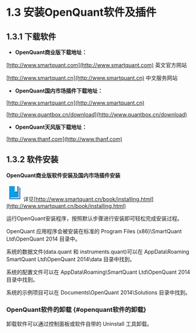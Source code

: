 # 1.3 安装OpenQuant软件及插件

## 1.3.1 下载软件

* **OpenQuant商业版下载地址：**

[http://www.smartquant.com](http://www.smartquant.com) 英文官方网站

[http://www.smartquant.cn](http://www.smartquant.cn) 中文服务网站

* **OpenQuant国内市场插件下载地址：**

[http://www.smartquant.cn](http://www.smartquant.cn)

[http://www.quantbox.cn/download](http://www.quantbox.cn/download)

* **OpenQuant天风版下载地址：**

[http://www.thanf.com](http://www.thanf.com)





## 1.3.2 软件安装

**OpenQuant商业版软件安装及国内市场插件安装**

![](../.gitbook/assets/icon_bookbig.png)详见[http://www.smartquant.cn/book/installing.html](http://www.smartquant.cn/book/installing.html)



运行OpenQuant安装程序，按照默认步骤进行安装即可轻松完成安装过程。

OpenQuant 应用程序会被安装在标准的 Program Files \(x86\)\SmartQuant Ltd\OpenQuant 2014 目录中。

系统的数据文件\(data.quant 和 instruments.quant\)可以在 AppData\Roaming SmartQuant Ltd\OpenQuant 2014\data 目录中找到。

系统的配置文件可以在 AppData\Roaming\SmartQuant Ltd\OpenQuant 2014 目录中找到。

系统的示例项目可以在 Documents\OpenQuant 2014\Solutions 目录中找到。



### OpenQuant软件的卸载 {#openquant软件的卸载}

卸载软件可以通过控制面板或软件自带的 Uninstall 工具卸载。

